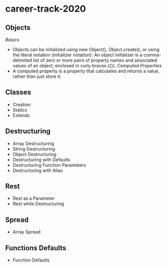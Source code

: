 # career-track-2020

## Objects

*Basics*
- Objects can be initialized using new Object(), Object.create(), or using the literal notation (initializer notation). An object initializer is a comma-delimited list of zero or more pairs of property names and associated values of an object, enclosed in curly braces ({}).
*Computed Properties*
- A computed property is a property that calculates and returns a value, rather than just store it.

## Classes

* Creation
* Statics
* Extends

## Destructuring

* Array Destructuring
* String Destructuring
* Object Destructuring
* Destructuring with Defaults
* Destructuring Function Parameters
* Destructuring with Alias

## Rest

* Rest as a Parameter
* Rest while Destructuring

## Spread

* Array Spread

## Functions Defaults

* Function Defaults


